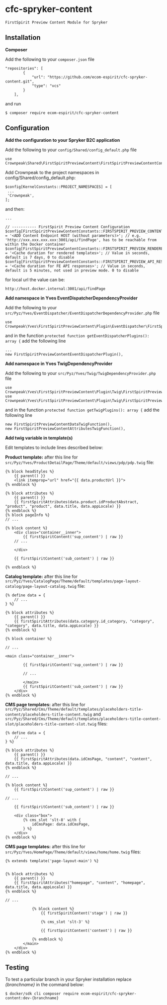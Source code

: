 # cfc-spryker-content
`FirstSpirit Preview Content Module for Spryker`

## Installation
**Composer**

Add the following to your `composer.json` file
```
"repositories": [
        {
            "url": "https://github.com/ecom-espirit/cfc-spryker-content.git",
            "type": "vcs"
        }
    ],
```
and run
```
$ composer require ecom-espirit/cfc-spryker-content
```
## Configuration
**Add the configuration to your Spryker B2C application**

Add the following to your `config/Shared/config_default.php` file
```
use Crownpeak\Shared\FirstSpiritPreviewContent\FirstSpiritPreviewContentConstants;
```
Add Crownpeak to the project namespaces in config/Shared/config_default.php:
```
$config[KernelConstants::PROJECT_NAMESPACES] = [
 ...
 'Crownpeak',
];
```
and then:
```
...

// ----------- FirstSpirit Preview Content Configuration
$config[FirstSpiritPreviewContentConstants::FIRSTSPIRIT_PREVIEW_CONTENT_SCRIPT_URL] = '<ADD Content Endpoint HOST (without parameters)>'; // e.g. 'http://xxx.xxx.xxx.xxx:3001/api/findPage', has to be reachable from within the Docker container
$config[FirstSpiritPreviewContentConstants::FIRSTSPIRIT_PREVIEW_RENDERED_TEMPLATE_CACHE_DURATION] = '<Cache duration for rendered templates>'; // Value in seconds, default is 7 days, 0 to disable
$config[FirstSpiritPreviewContentConstants::FIRSTSPIRIT_PREVIEW_API_RESPONSE_CACHE_DURATION] = '<Cache duration for FE API responses>'; // Value in seconds, default is 5 minutes, not used in preview mode. 0 to disable

```
for local url the value can be:
```
http://host.docker.internal:3001/api/findPage
```


**Add namespace in Yves EventDispatcherDependencyProvider**

Add the following to your `src/Pyz/Yves/EventDispatcher/EventDispatcherDependencyProvider.php` file
```
use Crownpeak\Yves\FirstSpiritPreviewContent\Plugin\EventDispatcher\FirstSpiritPreviewContentEventDispatcherPlugin;
```
and in the function `protected function getEventDispatcherPlugins(): array {` add the following line
```
...
new FirstSpiritPreviewContentEventDispatcherPlugin(),
```

**Add namespace in Yves TwigDependencyProvider**

Add the following to your `src/Pyz/Yves/Twig/TwigDependencyProvider.php` file
```
use Crownpeak\Yves\FirstSpiritPreviewContent\Plugin\Twig\FirstSpiritPreviewContentDataTwigFunction;
use Crownpeak\Yves\FirstSpiritPreviewContent\Plugin\Twig\FirstSpiritPreviewContentAttributesTwigFunction;
```
and in the function `protected function getTwigPlugins(): array {` add the following line
```
new FirstSpiritPreviewContentDataTwigFunction(),
new FirstSpiritPreviewContentAttributesTwigFunction(),
```

**Add twig variable in template(s)**

Edit templates to include lines described below:


**Product template:** after this line for `src/Pyz/Yves/ProductDetailPage/Theme/default/views/pdp/pdp.twig` file:
```
{% block headStyles %}
    {{ parent() }}
    <link itemprop="url" href="{{ data.productUrl }}">
{% endblock %}

{% block attributes %}
    {{ parent() }}
    {{ firstSpiritAttributes(data.product.idProductAbstract, "product", "product", data.title, data.appLocale) }}
{% endblock %}
{% block pageInfo %}
// ...

{% block content %}
    <div class="container__inner">
        {{ firstSpiritContent('sup_content') | raw }}
    // ...

    </div>

    {{ firstSpiritContent('sub_content') | raw }}

{% endblock %}
```

**Catalog template:** after this line for `src/Pyz/Yves/CatalogPage/Theme/default/templates/page-layout-catalog/page-layout-catalog.twig` file:
```
{% define data = {
    // ...
} %}

{% block attributes %}
    {{ parent() }}
    {{ firstSpiritAttributes(data.category.id_category, "category", "category", data.title, data.appLocale) }}
{% endblock %}

{% block container %}

// ...

<main class="container__inner">

        {{ firstSpiritContent('sup_content') | raw }}

        // ...

        </main>
        {{ firstSpiritContent('sub_content') | raw }}
    </div>
{% endblock %}
```

**CMS page templates:** after this line for `src/Pyz/Shared/Cms/Theme/default/templates/placeholders-title-content/placeholders-title-content.twig` and
`src/Pyz/Shared/Cms/Theme/default/templates/placeholders-title-content-slot/placeholders-title-content-slot.twig` files:
```
{% define data = {
    // ...
} %}

{% block attributes %}
    {{ parent() }}
    {{ firstSpiritAttributes(data.idCmsPage, "content", "content", data.title, data.appLocale) }}
{% endblock %}

// ...

{% block content %}
    {{ firstSpiritContent('sup_content') | raw }}

// ...

    {{ firstSpiritContent('sub_content') | raw }}

    <div class="box">
        {% cms_slot 'slt-8' with {
            idCmsPage: data.idCmsPage,
        } %}
    </div>
{% endblock %}
```


**CMS page templates:** after this line for `src/Pyz/Yves/HomePage/Theme/default/views/home/home.twig` files:
```
{% extends template('page-layout-main') %}


{% block attributes %}
    {{ parent() }}
    {{ firstSpiritAttributes("homepage", "content", "homepage", data.title, data.appLocale) }}
{% endblock %}

// ...

            {% block content %}
                {{ firstSpiritContent('stage') | raw }}

                {% cms_slot 'slt-3' %}

                {{ firstSpiritContent('content') | raw }}

            {% endblock %}
        </main>
    </div>
{% endblock %}

```


## Testing
To test a particular branch in your Spryker installation replace _{branchname}_ in the command below:
```
$ docker/sdk cli composer require ecom-espirit/cfc-spryker-content:dev-{branchname}
```
